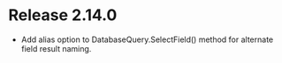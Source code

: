 # Release 2.14.0
* Add alias option to DatabaseQuery.SelectField() method for alternate field result naming.
